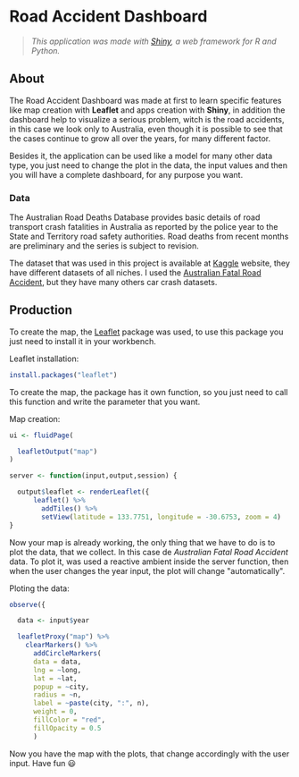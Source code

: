# Road Accident Dashboard
> _This application was made with [Shiny](https://shiny.rstudio.com/), a web framework for R and Python._

## About 

The Road Accident Dashboard was made at first to learn specific features like map creation with **Leaflet** and apps creation with **Shiny**, in addition the
dashboard help to visualize a serious problem, witch is the road accidents, in this case we look only to Australia, even though it is possible to see that the cases continue to grow all over the years, for many different factor. 

Besides it, the application can be used like a model for many other data type, you just need to change the plot in the data, the input values and then you will have a complete dashboard, for any purpose you want.

### Data

The Australian Road Deaths Database provides basic details of road transport crash fatalities in Australia as reported by the police year to the State and Territory road safety authorities. Road deaths from recent months are preliminary and the series is subject to revision. 

The dataset that was used in this project is available at [Kaggle](https://www.kaggle.com/datasets) website, they have different datasets of all niches. I used the [Australian Fatal Road Accident](https://www.kaggle.com/datasets/deepcontractor/australian-fatal-car-accident-data-19892021), but they have many others car crash datasets.

## Production

To create the map, the [Leaflet](https://github.com/Leaflet/Leaflet) package was used, to use this package you just need to install it in your workbench.  

Leaflet installation:
```r
install.packages("leaflet")
```

To create the map, the package has it own function, so you just need to call this function and write the parameter that you want.

Map creation:
```r
ui <- fluidPage(

  leafletOutput("map")
)

server <- function(input,output,session) {

  output$leaflet <- renderLeaflet({
      leaflet() %>%
        addTiles() %>%
        setView(latitude = 133.7751, longitude = -30.6753, zoom = 4)
}
```

Now your map is already working, the only thing that we have to do is to plot the data, that we collect. In this case de _Australian Fatal Road Accident_ data. To plot it, was used a reactive ambient inside the server function, then when the user changes the year input, the plot will change "automatically".

Ploting the data:
```r
observe({

  data <- input$year

  leafletProxy("map") %>%
    clearMarkers() %>%
      addCircleMarkers(
      data = data,
      lng = ~long,
      lat = ~lat,
      popup = ~city,
      radius = ~n,
      label = ~paste(city, ":", n),
      weight = 0,
      fillColor = "red",
      fillOpacity = 0.5
      )
```
Now you have the map with the plots, that change accordingly with the user input. Have fun :smiley:
















